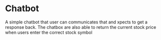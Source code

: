 # Chatbot

A simple chatbot that user can communicates that and xpects to get a response back. The chatbox are also able to return the current stock price when users enter the correct stock symbol
